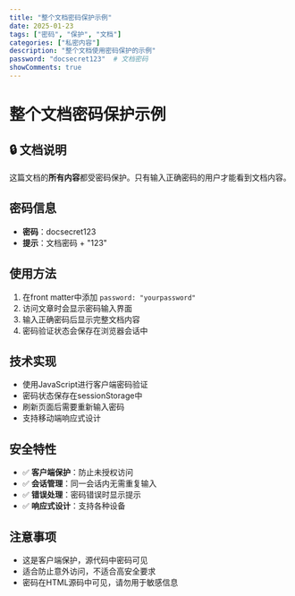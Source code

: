 ```yaml
---
title: "整个文档密码保护示例"
date: 2025-01-23
tags: ["密码", "保护", "文档"]
categories: ["私密内容"]
description: "整个文档使用密码保护的示例"
password: "docsecret123"  # 文档密码
showComments: true
---
```


# 整个文档密码保护示例

## 🔒 文档说明

这篇文档的**所有内容**都受密码保护。只有输入正确密码的用户才能看到文档内容。

## 密码信息

- **密码**：docsecret123
- **提示**：文档密码 + "123"

## 使用方法

1. 在front matter中添加 `password: "yourpassword"`
2. 访问文章时会显示密码输入界面
3. 输入正确密码后显示完整文档内容
4. 密码验证状态会保存在浏览器会话中

## 技术实现

- 使用JavaScript进行客户端密码验证
- 密码状态保存在sessionStorage中
- 刷新页面后需要重新输入密码
- 支持移动端响应式设计

## 安全特性

- ✅ **客户端保护**：防止未授权访问
- ✅ **会话管理**：同一会话内无需重复输入
- ✅ **错误处理**：密码错误时显示提示
- ✅ **响应式设计**：支持各种设备

## 注意事项

- 这是客户端保护，源代码中密码可见
- 适合防止意外访问，不适合高安全要求
- 密码在HTML源码中可见，请勿用于敏感信息
